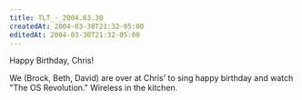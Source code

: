 ```yaml
---
title: TLT_-_2004.03.30
createdAt: 2004-03-30T21:32-05:00
editedAt: 2004-03-30T21:32-05:00
---
```


Happy Birthday, Chris!

We (Brock, Beth, David) are over at Chris' to sing happy birthday and watch "The OS Revolution." Wireless in the kitchen.

